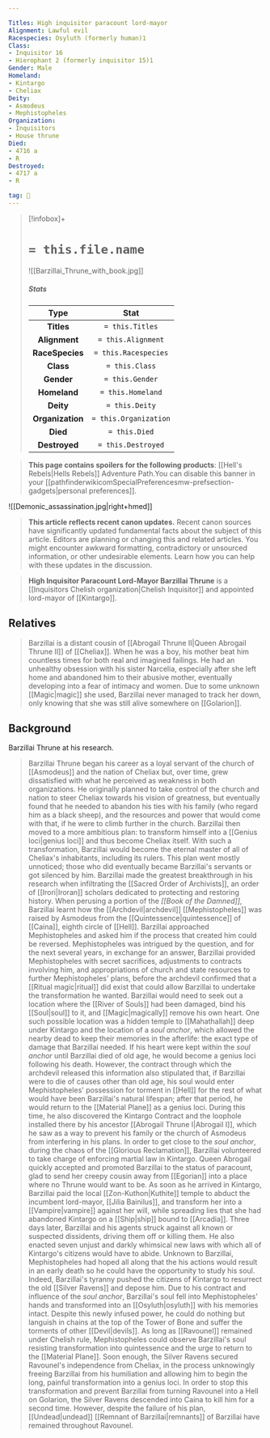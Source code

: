 ```yaml
---

Titles: High inquisitor paracount lord-mayor
Alignment: Lawful evil
Racespecies: Osyluth (formerly human)1
Class:
- Inquisitor 16
- Hierophant 2 (formerly inquisitor 15)1
Gender: Male
Homeland:
- Kintargo
- Cheliax
Deity:
- Asmodeus
- Mephistopheles
Organization:
- Inquisitors
- House thrune
Died:
- 4716 a
- R
Destroyed:
- 4717 a
- R

tag: 👤️
---
```


> [!infobox]+
> #  `= this.file.name`
> ![[Barzillai_Thrune_with_book.jpg]]
> ##### Stats
> Type | Stat |
> :---: |:---:|
> **Titles** | `= this.Titles` |
> **Alignment** | `= this.Alignment` |
> **RaceSpecies** | `= this.Racespecies` |
> **Class** | `= this.Class` |
> **Gender** | `= this.Gender` |
> **Homeland** | `= this.Homeland` |
> **Deity** | `= this.Deity` |
> **Organization** | `= this.Organization` |
> **Died** | `= this.Died` |
> **Destroyed** | `= this.Destroyed` |



> **This page contains spoilers for the following products**: [[Hell's Rebels|Hells Rebels]] Adventure Path.You can disable this banner in your [[pathfinderwikicomSpecialPreferencesmw-prefsection-gadgets|personal preferences]].




![[Demonic_assassination.jpg|right+hmed]] 



> **This article reflects recent canon updates.**
Recent canon sources have significantly updated fundamental facts about the subject of this article. Editors are planning or changing this and related articles. You might encounter awkward formatting, contradictory or unsourced information, or other undesirable elements. Learn how you can help with these updates in the discussion.



> **High Inquisitor Paracount Lord-Mayor Barzillai Thrune** is a [[Inquisitors Chelish organization|Chelish Inquisitor]] and appointed lord-mayor of [[Kintargo]].


## Relatives

> Barzillai is a distant cousin of [[Abrogail Thrune II|Queen Abrogail Thrune II]] of [[Cheliax]]. When he was a boy, his mother beat him countless times for both real and imagined failings. He had an unhealthy obsession with his sister Narcelia, especially after she left home and abandoned him to their abusive mother, eventually developing into a fear of intimacy and women. Due to some unknown [[Magic|magic]] she used, Barzillai never managed to track her down, only knowing that she was still alive somewhere on [[Golarion]].


## Background

 
 Barzillai Thrune at his research.
> Barzillai Thrune began his career as a loyal servant of the church of [[Asmodeus]] and the nation of Cheliax but, over time, grew dissatisfied with what he perceived as weakness in both organizations. He originally planned to take control of the church and nation to steer Cheliax towards his vision of greatness, but eventually found that he needed to abandon his ties with his family (who regard him as a black sheep), and the resources and power that would come with that, if he were to climb further in the church. Barzillai then moved to a more ambitious plan: to transform himself into a [[Genius loci|genius loci]] and thus become Cheliax itself. With such a transformation, Barzillai would become the eternal master of all of Cheliax's inhabitants, including its rulers. This plan went mostly unnoticed; those who did eventually became Barzillai's servants or got silenced by him.
> Barzillai made the greatest breakthrough in his research when infiltrating the [[Sacred Order of Archivists]], an order of [[Irori|Iroran]] scholars dedicated to protecting and restoring history. When perusing a portion of the *[[Book of the Damned]]*, Barzillai learnt how the [[Archdevil|archdevil]] [[Mephistopheles]] was raised by Asmodeus from the [[Quintessence|quintessence]] of [[Caina]], eighth circle of [[Hell]].
> Barzillai approached Mephistopheles and asked him if the process that created him could be reversed. Mephistopheles was intrigued by the question, and for the next several years, in exchange for an answer, Barzillai provided Mephistopheles with secret sacrifices, adjustments to contracts involving him, and appropriations of church and state resources to further Mephistopheles' plans, before the archdevil confirmed that a [[Ritual magic|ritual]] did exist that could allow Barzillai to undertake the transformation he wanted.
> Barzillai would need to seek out a location where the [[River of Souls]] had been damaged, bind his [[Soul|soul]] to it, and [[Magic|magically]] remove his own heart. One such possible location was a hidden temple to [[Mahathallah]] deep under Kintargo and the location of a *soul anchor*, which allowed the nearby dead to keep their memories in the afterlife: the exact type of damage that Barzillai needed. If his heart were kept within the *soul anchor* until Barzillai died of old age, he would become a genius loci following his death. However, the contract through which the archdevil released this information also stipulated that, if Barzillai were to die of causes other than old age, his soul would enter Mephistopheles' possession for torment in [[Hell]] for the rest of what would have been Barzillai's natural lifespan; after that period, he would return to the [[Material Plane]] as a genius loci. During this time, he also discovered the Kintargo Contract and the loophole installed there by his ancestor [[Abrogail Thrune I|Abrogail I]], which he saw as a way to prevent his family or the church of Asmodeus from interfering in his plans.
> In order to get close to the *soul anchor*, during the chaos of the [[Glorious Reclamation]], Barzillai volunteered to take charge of enforcing martial law in Kintargo. Queen Abrogail quickly accepted and promoted Barzillai to the status of paracount, glad to send her creepy cousin away from [[Egorian]] into a place where no Thrune would want to be.
> As soon as he arrived in Kintargo, Barzillai paid the local [[Zon-Kuthon|Kuthite]] temple to abduct the incumbent lord-mayor, [[Jilia Bainilus]], and transform her into a [[Vampire|vampire]] against her will, while spreading lies that she had abandoned Kintargo on a [[Ship|ship]] bound to [[Arcadia]]. Three days later, Barzillai and his agents struck against all known or suspected dissidents, driving them off or killing them. He also enacted seven unjust and darkly whimsical new laws with which all of Kintargo's citizens would have to abide.
> Unknown to Barzillai, Mephistopheles had hoped all along that the his actions would result in an early death so he could have the opportunity to study his soul. Indeed, Barzillai's tyranny pushed the citizens of Kintargo to resurrect the old [[Silver Ravens]] and depose him. Due to his contract and influence of the *soul anchor*, Barzillai's soul fell into Mephistopheles' hands and transformed into an [[Osyluth|osyluth]] with his memories intact. Despite this newly infused power, he could do nothing but languish in chains at the top of the Tower of Bone and suffer the torments of other [[Devil|devils]]. As long as [[Ravounel]] remained under Chelish rule, Mephistopheles could observe Barzillai's soul resisting transformation into quintessence and the urge to return to the [[Material Plane]].
> Soon enough, the Silver Ravens secured Ravounel's independence from Cheliax, in the process unknowingly freeing Barzillai from his humiliation and allowing him to begin the long, painful transformation into a genius loci. In order to stop this transformation and prevent Barzillai from turning Ravounel into a Hell on Golarion, the Silver Ravens descended into Caina to kill him for a second time.
> However, despite the failure of his plan, [[Undead|undead]] [[Remnant of Barzillai|remnants]] of Barzillai have remained throughout Ravounel.








